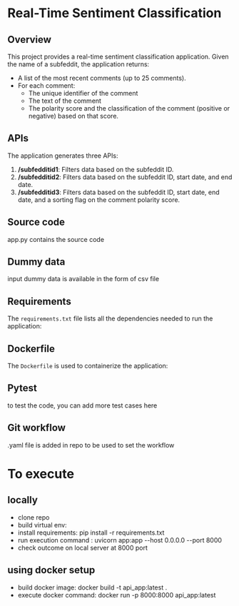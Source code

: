 # Real-Time Sentiment Classification

## Overview

This project provides a real-time sentiment classification application. Given the name of a subfeddit, the application returns:
- A list of the most recent comments (up to 25 comments).
- For each comment:
  - The unique identifier of the comment
  - The text of the comment
  - The polarity score and the classification of the comment (positive or negative) based on that score.

## APIs

The application generates three APIs:

1. **/subfedditid1**: Filters data based on the subfeddit ID.
2. **/subfedditid2**: Filters data based on the subfeddit ID, start date, and end date.
3. **/subfedditid3**: Filters data based on the subfeddit ID, start date, end date, and a sorting flag on the comment polarity score.

## Source code
app.py contains the source code

## Dummy data
input dummy data is available in the form of csv file

## Requirements

The `requirements.txt` file lists all the dependencies needed to run the application:


## Dockerfile
The `Dockerfile` is used to containerize the application:

## Pytest
to test the code, you can add more test cases here

## Git workflow
.yaml file is added in repo to be used to set the workflow


# To execute
## locally
- clone repo
- build virtual env:
- install requirements: pip install -r requirements.txt
- run execution command : uvicorn app:app --host 0.0.0.0 --port 8000
- check outcome on local server at 8000 port

## using docker setup
- build docker image: docker build -t api_app:latest .
- execute docker command: docker run -p 8000:8000 api_app:latest




